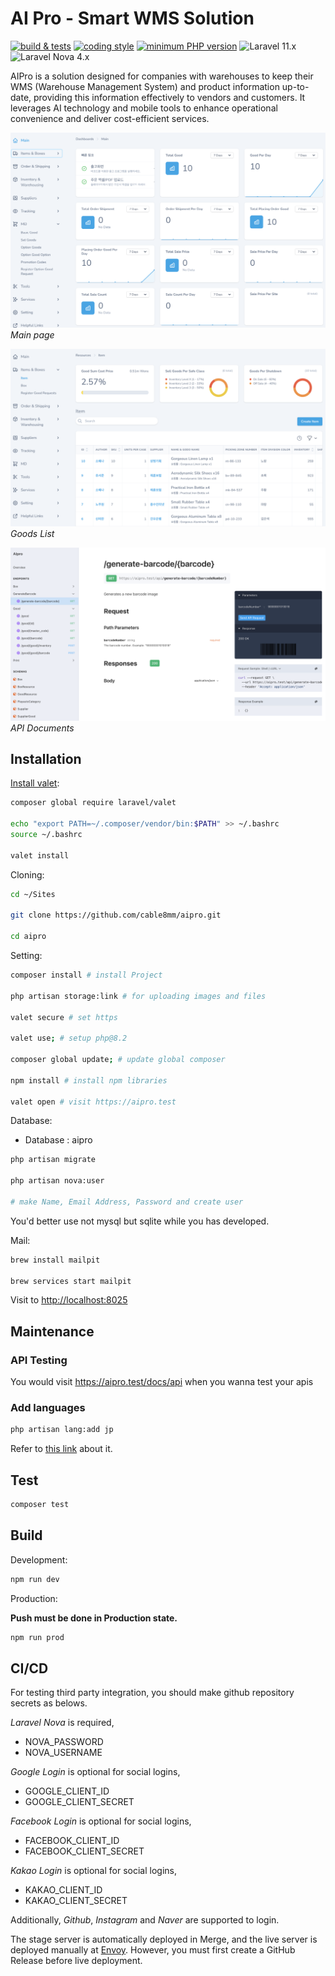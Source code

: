 # AI Pro - Smart WMS Solution

[![build & tests](https://github.com/cable8mm/aipro/actions/workflows/run-tests.yml/badge.svg)](https://github.com/cable8mm/aipro/actions/workflows/run-tests.yml)
[![coding style](https://github.com/cable8mm/aipro/actions/workflows/code-style.yml/badge.svg)](https://github.com/cable8mm/aipro/actions/workflows/code-style.yml)
[![minimum PHP version](https://img.shields.io/badge/php-%5E8.3-8892BF?logo=php)](https://github.com/cable8mm/aipro)
![Laravel 11.x](https://img.shields.io/badge/Laravel-%5E11.0-FF2D20?logo=Laravel&logoColor=FF2D20&labelColor=white)
![Laravel Nova 4.x](https://img.shields.io/badge/Nova-%5E4.0-00E2FE?logo=Laravel%20nova&logoColor=00E2FE&color=00E2FE)

AIPro is a solution designed for companies with warehouses to keep their WMS (Warehouse Management System) and product information up-to-date, providing this information effectively to vendors and customers. It leverages AI technology and mobile tools to enhance operational convenience and deliver cost-efficient services.

![Main Screen](docs/images/aipro_screen_main.png)*Main page*

![Goods Screen](docs/images/aipro_screen_items.png)*Goods List*

![API document](docs/images/aipro_screen_apidoc.png)*API Documents*

## Installation

[Install valet](https://laravel.com/docs/10.x/valet#installation):

```sh
composer global require laravel/valet

echo "export PATH=~/.composer/vendor/bin:$PATH" >> ~/.bashrc
source ~/.bashrc

valet install
```

Cloning:

```sh
cd ~/Sites

git clone https://github.com/cable8mm/aipro.git

cd aipro
```

Setting:

```sh
composer install # install Project

php artisan storage:link # for uploading images and files

valet secure # set https

valet use; # setup php@8.2

composer global update; # update global composer

npm install # install npm libraries

valet open # visit https://aipro.test
```

Database:

- Database : aipro

```sh
php artisan migrate

php artisan nova:user

# make Name, Email Address, Password and create user
```

You'd better use not mysql but sqlite while you has developed.

Mail:

```sh
brew install mailpit

brew services start mailpit
```

Visit to <http://localhost:8025>

## Maintenance

### API Testing

You would visit <https://aipro.test/docs/api> when you wanna test your apis

### Add languages

```sh
php artisan lang:add jp
```

Refer to [this link](https://laravel-lang.com/available-locales-list.html#lists-available-locales-am) about it.

## Test

```sh
composer test
```

## Build

Development:

```sh
npm run dev
```

Production:

**Push must be done in Production state.**

```sh
npm run prod
```

## CI/CD

For testing third party integration, you should make github repository secrets as belows.

*Laravel Nova* is required,

- NOVA_PASSWORD
- NOVA_USERNAME

*Google Login* is optional for social logins,

- GOOGLE_CLIENT_ID
- GOOGLE_CLIENT_SECRET

*Facebook Login* is optional for social logins,

- FACEBOOK_CLIENT_ID
- FACEBOOK_CLIENT_SECRET

*Kakao Login* is optional for social logins,

- KAKAO_CLIENT_ID
- KAKAO_CLIENT_SECRET

Additionally, *Github*, *Instagram* and *Naver* are supported to login.

The stage server is automatically deployed in Merge, and the live server is deployed manually at [Envoy](https://envoyer.io/). However, you must first create a GitHub Release before live deployment.
